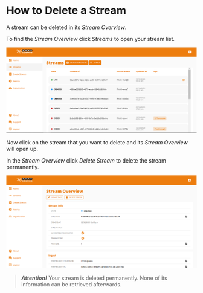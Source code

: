 # How to Delete a Stream

A stream can be deleted in its *Stream Overview*.

To find the *Stream Overview* click *Streams* to open your stream list.

![stream-list](../assets/cloud-frontend-v2/stream-list.png)

Now click on the stream that you want to delete and its *Stream Overview* will open up.

In the *Stream Overview* click *Delete Stream* to delete the stream permanently.

![stream-overview](../assets/cloud-frontend-v2/stream-overview.png)

> **_Attention!_** Your stream is deleted permanently. None of its information can be retrieved afterwards.